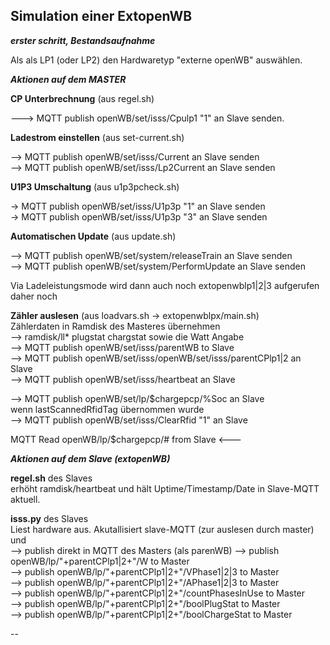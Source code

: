 ## Simulation einer ExtopenWB ##


***erster schritt, Bestandsaufnahme***

Als als LP1 (oder LP2) den Hardwaretyp "externe openWB" auswählen.


***Aktionen auf dem MASTER***
																

**CP Unterbrechnung** (aus regel.sh)

---> MQTT publish openWB/set/isss/Cpulp1 "1" an Slave senden.

**Ladestrom einstellen** (aus set-current.sh)

--> MQTT publish openWB/set/isss/Current an Slave senden  
--> MQTT publish openWB/set/isss/Lp2Current an Slave senden

**U1P3 Umschaltung** (aus u1p3pcheck.sh)

-> MQTT publish openWB/set/isss/U1p3p "1" an Slave senden  
-> MQTT publish openWB/set/isss/U1p3p "3" an Slave senden  

**Automatischen Update** (aus update.sh)

-->  MQTT publish openWB/set/system/releaseTrain an Slave senden  
-->  MQTT publish openWB/set/system/PerformUpdate an Slave senden  


Via Ladeleistungsmode wird dann auch noch extopenwblp1|2|3 aufgerufen
daher noch

**Zähler auslesen** (aus loadvars.sh -> extopenwblpx/main.sh)  
Zählerdaten in Ramdisk des Masteres übernehmen  
--> ramdisk/ll* plugstat chargstat sowie die Watt Angabe  
--> MQTT publish openWB/set/isss/parentWB to Slave  
--> MQTT publish openWB/set/isss/openWB/set/isss/parentCPlp1|2 an Slave  
--> MQTT publish openWB/set/isss/heartbeat an Slave  

--> MQTT publish  openWB/set/lp/$chargepcp/%Soc  an Slave  
wenn lastScannedRfidTag übernommen wurde  
--> MQTT publish  openWB/set/isss/ClearRfid "1" an Slave  

MQTT Read  openWB/lp/$chargepcp/# from Slave <---  


***Aktionen auf dem Slave (extopenWB)***

**regel.sh** des Slaves  
erhöht ramdisk/heartbeat und hält Uptime/Timestamp/Date in Slave-MQTT aktuell.

**isss.py** des Slaves  
Liest hardware aus. Akutallisiert slave-MQTT (zur auslesen durch master) und  
--> publish direkt in MQTT des Masters (als parenWB) 
--> publish openWB/lp/"+parentCPlp1|2+"/W to Master  
--> publish openWB/lp/"+parentCPlp1|2+"/VPhase1|2|3 to Master  
--> publish openWB/lp/"+parentCPlp1|2+"/APhase1|2|3 to Master  
--> publish openWB/lp/"+parentCPlp1|2+"/countPhasesInUse to Master  
--> publish openWB/lp/"+parentCPlp1|2+"/boolPlugStat to Master  
--> publish openWB/lp/"+parentCPlp1|2+"/boolChargeStat to Master  



--

